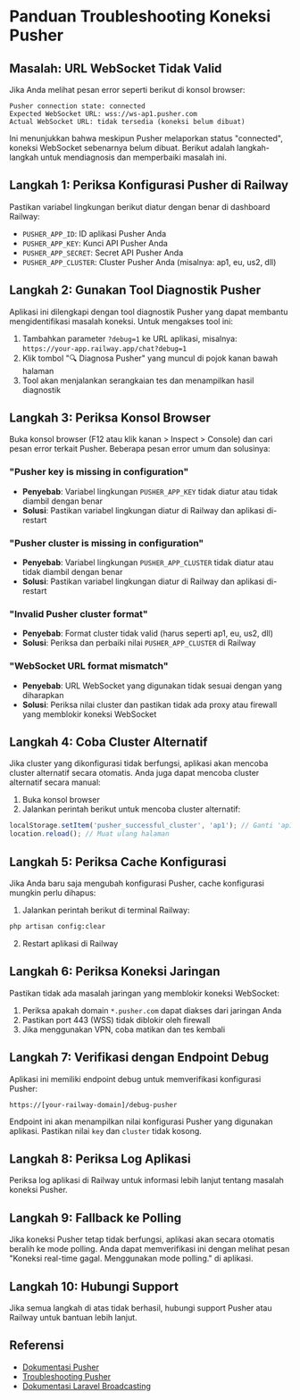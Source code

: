 # Panduan Troubleshooting Koneksi Pusher

## Masalah: URL WebSocket Tidak Valid

Jika Anda melihat pesan error seperti berikut di konsol browser:

```
Pusher connection state: connected
Expected WebSocket URL: wss://ws-ap1.pusher.com
Actual WebSocket URL: tidak tersedia (koneksi belum dibuat)
```

Ini menunjukkan bahwa meskipun Pusher melaporkan status "connected", koneksi WebSocket sebenarnya belum dibuat. Berikut adalah langkah-langkah untuk mendiagnosis dan memperbaiki masalah ini.

## Langkah 1: Periksa Konfigurasi Pusher di Railway

Pastikan variabel lingkungan berikut diatur dengan benar di dashboard Railway:

- `PUSHER_APP_ID`: ID aplikasi Pusher Anda
- `PUSHER_APP_KEY`: Kunci API Pusher Anda
- `PUSHER_APP_SECRET`: Secret API Pusher Anda
- `PUSHER_APP_CLUSTER`: Cluster Pusher Anda (misalnya: ap1, eu, us2, dll)

## Langkah 2: Gunakan Tool Diagnostik Pusher

Aplikasi ini dilengkapi dengan tool diagnostik Pusher yang dapat membantu mengidentifikasi masalah koneksi. Untuk mengakses tool ini:

1. Tambahkan parameter `?debug=1` ke URL aplikasi, misalnya: `https://your-app.railway.app/chat?debug=1`
2. Klik tombol "🔍 Diagnosa Pusher" yang muncul di pojok kanan bawah halaman
3. Tool akan menjalankan serangkaian tes dan menampilkan hasil diagnostik

## Langkah 3: Periksa Konsol Browser

Buka konsol browser (F12 atau klik kanan > Inspect > Console) dan cari pesan error terkait Pusher. Beberapa pesan error umum dan solusinya:

### "Pusher key is missing in configuration"

- **Penyebab**: Variabel lingkungan `PUSHER_APP_KEY` tidak diatur atau tidak diambil dengan benar
- **Solusi**: Pastikan variabel lingkungan diatur di Railway dan aplikasi di-restart

### "Pusher cluster is missing in configuration"

- **Penyebab**: Variabel lingkungan `PUSHER_APP_CLUSTER` tidak diatur atau tidak diambil dengan benar
- **Solusi**: Pastikan variabel lingkungan diatur di Railway dan aplikasi di-restart

### "Invalid Pusher cluster format"

- **Penyebab**: Format cluster tidak valid (harus seperti ap1, eu, us2, dll)
- **Solusi**: Periksa dan perbaiki nilai `PUSHER_APP_CLUSTER` di Railway

### "WebSocket URL format mismatch"

- **Penyebab**: URL WebSocket yang digunakan tidak sesuai dengan yang diharapkan
- **Solusi**: Periksa nilai cluster dan pastikan tidak ada proxy atau firewall yang memblokir koneksi WebSocket

## Langkah 4: Coba Cluster Alternatif

Jika cluster yang dikonfigurasi tidak berfungsi, aplikasi akan mencoba cluster alternatif secara otomatis. Anda juga dapat mencoba cluster alternatif secara manual:

1. Buka konsol browser
2. Jalankan perintah berikut untuk mencoba cluster alternatif:

```javascript
localStorage.setItem('pusher_successful_cluster', 'ap1'); // Ganti 'ap1' dengan cluster yang ingin dicoba
location.reload(); // Muat ulang halaman
```

## Langkah 5: Periksa Cache Konfigurasi

Jika Anda baru saja mengubah konfigurasi Pusher, cache konfigurasi mungkin perlu dihapus:

1. Jalankan perintah berikut di terminal Railway:

```bash
php artisan config:clear
```

2. Restart aplikasi di Railway

## Langkah 6: Periksa Koneksi Jaringan

Pastikan tidak ada masalah jaringan yang memblokir koneksi WebSocket:

1. Periksa apakah domain `*.pusher.com` dapat diakses dari jaringan Anda
2. Pastikan port 443 (WSS) tidak diblokir oleh firewall
3. Jika menggunakan VPN, coba matikan dan tes kembali

## Langkah 7: Verifikasi dengan Endpoint Debug

Aplikasi ini memiliki endpoint debug untuk memverifikasi konfigurasi Pusher:

```
https://[your-railway-domain]/debug-pusher
```

Endpoint ini akan menampilkan nilai konfigurasi Pusher yang digunakan aplikasi. Pastikan nilai `key` dan `cluster` tidak kosong.

## Langkah 8: Periksa Log Aplikasi

Periksa log aplikasi di Railway untuk informasi lebih lanjut tentang masalah koneksi Pusher.

## Langkah 9: Fallback ke Polling

Jika koneksi Pusher tetap tidak berfungsi, aplikasi akan secara otomatis beralih ke mode polling. Anda dapat memverifikasi ini dengan melihat pesan "Koneksi real-time gagal. Menggunakan mode polling." di aplikasi.

## Langkah 10: Hubungi Support

Jika semua langkah di atas tidak berhasil, hubungi support Pusher atau Railway untuk bantuan lebih lanjut.

## Referensi

- [Dokumentasi Pusher](https://pusher.com/docs)
- [Troubleshooting Pusher](https://pusher.com/docs/channels/library_auth_reference/pusher-websockets-protocol/#error-codes)
- [Dokumentasi Laravel Broadcasting](https://laravel.com/docs/broadcasting)